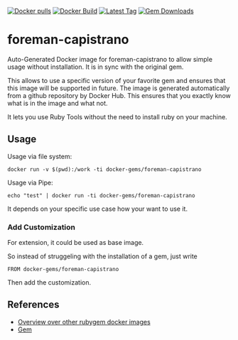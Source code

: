 [![Docker pulls](https://img.shields.io/docker/pulls/rubygem/foreman-capistrano.svg)](https://hub.docker.com/r/rubygem/foreman-capistrano/)
[![Docker Build](https://img.shields.io/docker/automated/rubygem/foreman-capistrano.svg)](https://hub.docker.com/r/rubygem/foreman-capistrano/)
[![Latest Tag](https://img.shields.io/github/tag/docker-rubygem/foreman-capistrano.svg)](https://hub.docker.com/r/rubygem/foreman-capistrano/)
[![Gem Downloads](https://img.shields.io/gem/dt/foreman-capistrano.svg)](https://rubygems.org/gems/foreman-capistrano/)
# foreman-capistrano

Auto-Generated Docker image for foreman-capistrano to allow simple usage without installation.
It is in sync with the original gem.

This allows to use a specific version of your favorite gem and ensures that this image will be supported in future.
The image is generated automatically from a github repository by Docker Hub.
This ensures that you exactly know what is in the image and what not.

It lets you use Ruby Tools without the need to install ruby on your machine.

## Usage

Usage via file system:

`docker run -v $(pwd):/work -ti docker-gems/foreman-capistrano`

Usage via Pipe:

`echo "test" | docker run -ti docker-gems/foreman-capistrano`

It depends on your specific use case how your want to use it.

### Add Customization

For extension, it could be used as base image.

So instead of struggeling with the installation of a gem, just write

`FROM docker-gems/foreman-capistrano`

Then add the customization.

## References

 - [Overview over other rubygem docker images](https://github.com/thinkbot/docker-rubygem)
 - [Gem](https://rubygems.org/gems/foreman-capistrano/)
